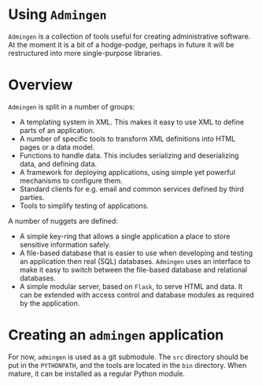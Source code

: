 
# Using `Admingen`


`Admingen` is a collection of tools useful for creating administrative software. 
At the moment it is a bit of a hodge-podge, perhaps in future it will be
restructured into more single-purpose libraries.

# Overview
`Admingen` is split in a number of groups:

* A templating system in XML. This makes it easy to use XML to define parts of an application.
* A number of specific tools to transform XML definitions into HTML pages or a data model.
* Functions to handle data. This includes serializing and deserializing data, and defining data.
* A framework for deploying applications, using simple yet powerful mechanisms to configure them.
* Standard clients for e.g. email and common services defined by third parties.
* Tools to simplify testing of applications.

A number of nuggets are defined:

* A simple key-ring that allows a single application a place to store sensitive information safely.
* A file-based database that is easier to use when developing and testing an application
  then real (SQL) databases. `Admingen` uses an interface to make it easy to switch between the file-based
  database and relational databases.
* A simple modular server, based on `Flask`, to serve HTML and data. It can be extended with access control and database modules
  as required by the application.

# Creating an `admingen` application
For now, `admingen` is used as a git submodule. The `src` directory should be put in the `PYTHONPATH`, and the tools
are located in the `bin` directory. When mature, it can be installed as a regular Python module.

